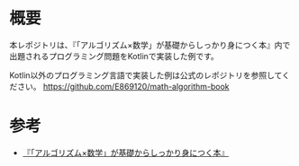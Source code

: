 # 概要
本レポジトリは、『「アルゴリズム×数学」が基礎からしっかり身につく本』内で出題されるプログラミング問題をKotlinで実装した例です。

Kotlin以外のプログラミング言語で実装した例は公式のレポジトリを参照してください。
https://github.com/E869120/math-algorithm-book

# 参考
- [『「アルゴリズム×数学」が基礎からしっかり身につく本』](https://gihyo.jp/book/2022/978-4-297-12521-9)
